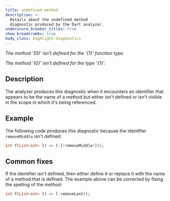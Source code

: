 ```yaml
---
title: undefined_method
description: >-
  Details about the undefined_method
  diagnostic produced by the Dart analyzer.
underscore_breaker_titles: true
show_breadcrumbs: true
body_class: highlight-diagnostics
---
```


_The method '{0}' isn't defined for the '{1}' function type._

_The method '{0}' isn't defined for the type '{1}'._

## Description

The analyzer produces this diagnostic when it encounters an identifier that
appears to be the name of a method but either isn't defined or isn't
visible in the scope in which it's being referenced.

## Example

The following code produces this diagnostic because the identifier
`removeMiddle` isn't defined:

```dart
int f(List<int> l) => l.[!removeMiddle!]();
```

## Common fixes

If the identifier isn't defined, then either define it or replace it with
the name of a method that is defined. The example above can be corrected by
fixing the spelling of the method:

```dart
int f(List<int> l) => l.removeLast();
```
